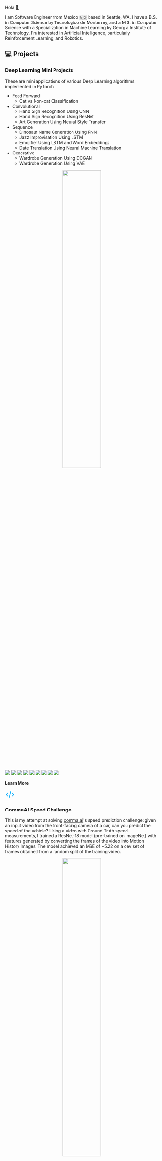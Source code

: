 Hola :wave:,

I am Software Engineer from Mexico :mexico: based in Seattle, WA. I have a B.S. in Computer Science by Tecnologico de Monterrey, and a M.S. in Computer Science with a Specialization in Machine Learning by Georgia Institute of Technology. I'm interested in Artificial Intelligence, particularly Reinforcement Learning, and Robotics.

## :computer: Projects

### Deep Learning Mini Projects

These are mini applications of various Deep Learning algorithms implemented in PyTorch:

- Feed Forward
  - Cat vs Non-cat Classification
- Convolutional
  - Hand Sign Recognition Using CNN
  - Hand Sign Recognition Using ResNet
  - Art Generation Using Neural Style Transfer
- Sequence
  - Dinosaur Name Generation Using RNN
  - Jazz Improvisation Using LSTM
  - Emojifier Using LSTM and Word Embeddings
  - Date Translation Using Neural Machine Translation
- Generative
  - Wardrobe Generation Using DCGAN
  - Wardrobe Generation Using VAE

<p style="text-align:center">
  <img src="img/deep-learning-mini-projects.gif" width="50%" />
</p>

![](https://img.shields.io/badge/Deep%20Learning-grey)
![](https://img.shields.io/badge/Neural%20Networks-grey)
![](https://img.shields.io/badge/CNN-grey)
![](https://img.shields.io/badge/RNN-grey)
![](https://img.shields.io/badge/GAN-grey)
![](https://img.shields.io/badge/VAE-grey)
![](https://img.shields.io/badge/PyTorch-grey)
![](https://img.shields.io/badge/Jupyter%20Notebook-grey)
![](https://img.shields.io/badge/Python-grey)

**Learn More**

<a href="https://github.com/rey-allan/deep-learning-mini-projects" title="Source code">
  <svg xmlns="http://www.w3.org/2000/svg" class="icon icon-tabler icon-tabler-code" width="32" height="32" viewBox="0 0 24 24" stroke-width="1.5" stroke="#00abfb" fill="none" stroke-linecap="round" stroke-linejoin="round">
    <path stroke="none" d="M0 0h24v24H0z" fill="none"/>
    <polyline points="7 8 3 12 7 16" />
    <polyline points="17 8 21 12 17 16" />
    <line x1="14" y1="4" x2="10" y2="20" />
  </svg>
</a>

### CommaAI Speed Challenge

This is my attempt at solving [comma.ai](https://comma.ai/)'s speed prediction challenge: given an input video from the front-facing camera of a car, can you predict the speed of the vehicle? Using a video with Ground Truth speed measurements, I trained a ResNet-18 model (pre-trained on ImageNet) with features generated by converting the frames of the video into Motion History Images. The model achieved an MSE of ~5.22 on a dev set of frames obtained from a random split of the training video.

<p style="text-align:center">
  <img src="img/commaai-speed-challenge.gif" width="50%" />
</p>

![](https://img.shields.io/badge/Deep%20Learning-grey)
![](https://img.shields.io/badge/Neural%20Networks-grey)
![](https://img.shields.io/badge/Computer%20Vision-grey)
![](https://img.shields.io/badge/PyTorch-grey)
![](https://img.shields.io/badge/Jupyter%20Notebook-grey)
![](https://img.shields.io/badge/Python-grey)

**Learn More**

<a title="https://github.com/rey-allan/commaai-speed-challenge">
  <svg xmlns="http://www.w3.org/2000/svg" class="icon icon-tabler icon-tabler-code" width="32" height="32" viewBox="0 0 24 24" stroke-width="1.5" stroke="#00abfb"" fill="none" stroke-linecap="round" stroke-linejoin="round">
    <path stroke="none" d="M0 0h24v24H0z" fill="none"/>
    <polyline points="7 8 3 12 7 16" />
    <polyline points="17 8 21 12 17 16" />
    <line x1="14" y1="4" x2="10" y2="20" />
  </svg>
</a>

<a title="Training video" href="https://drive.google.com/file/d/1rFCEzdO_OH_xdq8la1p4WZpbU-bF-uKv/view?usp=sharing">
  <svg xmlns="http://www.w3.org/2000/svg" class="icon icon-tabler icon-tabler-brand-youtube" width="32" height="32" viewBox="0 0 24 24" stroke-width="1.5" stroke="#ff2825" fill="none" stroke-linecap="round" stroke-linejoin="round">
    <path stroke="none" d="M0 0h24v24H0z" fill="none"/>
    <rect x="3" y="5" width="18" height="14" rx="4" />
    <path d="M10 9l5 3l-5 3z" />
  </svg>
</a>

### Smash GAN

In this project, I implemented Deep Convolutional Generative Adversarial Networks (DCGAN) to generate new characters from the [Super Smash Bros. Ultimate](https://www.smashbros.com/en_US/) Nintendo game. Although the results are not particularly impressive, the model was able to learn some of the fundamental elements that form the characters: legs, arms and weapon-like silhouettes, and fighting poses.

<p style="text-align:center">
  <img src="img/smash-gan.png" width="50%" />
</p>

![](https://img.shields.io/badge/Deep%20Learning-grey)
![](https://img.shields.io/badge/Neural%20Networks-grey)
![](https://img.shields.io/badge/DCGAN-grey)
![](https://img.shields.io/badge/PyTorch-grey)
![](https://img.shields.io/badge/Jupyter%20Notebook-grey)
![](https://img.shields.io/badge/Python-grey)

**Learn More**

<a href="https://github.com/rey-allan/smash-gan" title="Source code">
  <svg xmlns="http://www.w3.org/2000/svg" class="icon icon-tabler icon-tabler-code" width="32" height="32" viewBox="0 0 24 24" stroke-width="1.5" stroke="#00abfb" fill="none" stroke-linecap="round" stroke-linejoin="round">
    <path stroke="none" d="M0 0h24v24H0z" fill="none"/>
    <polyline points="7 8 3 12 7 16" />
    <polyline points="17 8 21 12 17 16" />
    <line x1="14" y1="4" x2="10" y2="20" />
  </svg>
</a>

### Solving the Lunar Lander Problem using Deep Reinforcement Learning

In this project, I solved OpenAI's [Lunar Lander](https://gym.openai.com/envs/LunarLander-v2/) gym environment using Deep Reinforcement Learning. I implemented a Deep Q-Network with Experience Replay. The agent was able to maneuver and land the space ship without crashing.

<p style="text-align:center">
  <img src="img/lunar-lander.gif" width="50%" />
</p>

![](https://img.shields.io/badge/Georgia%20Tech-grey)
![](https://img.shields.io/badge/Deep%20Reinforcement%20Learning-grey)
![](https://img.shields.io/badge/DQN-grey)
![](https://img.shields.io/badge/Tensorflow%20Keras-grey)
![](https://img.shields.io/badge/Python-grey)

**Learn More**

<a title="Source code available on request only">
  <svg xmlns="http://www.w3.org/2000/svg" class="icon icon-tabler icon-tabler-code" width="32" height="32" viewBox="0 0 24 24" stroke-width="1.5" stroke="#9e9e9e" fill="none" stroke-linecap="round" stroke-linejoin="round">
    <path stroke="none" d="M0 0h24v24H0z" fill="none"/>
    <polyline points="7 8 3 12 7 16" />
    <polyline points="17 8 21 12 17 16" />
    <line x1="14" y1="4" x2="10" y2="20" />
  </svg>
</a>

<a title="Paper" href="https://drive.google.com/file/d/17b1jgs4LEGsztsRN8qJDjRJNhRFh-2wG/view?usp=sharing">
  <svg xmlns="http://www.w3.org/2000/svg" class="icon icon-tabler icon-tabler-file-text" width="32" height="32" viewBox="0 0 24 24" stroke-width="1.5" stroke="#00b341" fill="none" stroke-linecap="round" stroke-linejoin="round">
    <path stroke="none" d="M0 0h24v24H0z" fill="none"/>
    <path d="M14 3v4a1 1 0 0 0 1 1h4" />
    <path d="M17 21h-10a2 2 0 0 1 -2 -2v-14a2 2 0 0 1 2 -2h7l5 5v11a2 2 0 0 1 -2 2z" />
    <line x1="9" y1="9" x2="10" y2="9" />
    <line x1="9" y1="13" x2="15" y2="13" />
    <line x1="9" y1="17" x2="15" y2="17" />
  </svg>
</a>

<a title="Video presentation" href="https://youtu.be/fX3W_SKnuMM">
  <svg xmlns="http://www.w3.org/2000/svg" class="icon icon-tabler icon-tabler-brand-youtube" width="32" height="32" viewBox="0 0 24 24" stroke-width="1.5" stroke="#ff2825" fill="none" stroke-linecap="round" stroke-linejoin="round">
    <path stroke="none" d="M0 0h24v24H0z" fill="none"/>
    <rect x="3" y="5" width="18" height="14" rx="4" />
    <path d="M10 9l5 3l-5 3z" />
  </svg>
</a>

### Correlated Q-Learning

In this project, I implemented three Multi-Agent Reinforcement Learning algorithms, Friend-Q, Foe-Q and Correlated-Q; as well as, the standard Q-Learning algorithm. These algorithms were evaluated against a "soccer" environment modeled as a Markov game. The final results reproduce the original ones obtained by Amy Greenwald and Keith Hall in their paper _Correlated Q-learning_ (2003).

<p style="text-align:center">
  <img src="img/correlated-q-learning.png" width="100%" />
</p>

![](https://img.shields.io/badge/Georgia%20Tech-grey)
![](https://img.shields.io/badge/Multi%20Agent%20Reinforcement%20Learning-grey)
![](https://img.shields.io/badge/Python-grey)

**Learn More**

<a title="Source code available on request only">
  <svg xmlns="http://www.w3.org/2000/svg" class="icon icon-tabler icon-tabler-code" width="32" height="32" viewBox="0 0 24 24" stroke-width="1.5" stroke="#9e9e9e" fill="none" stroke-linecap="round" stroke-linejoin="round">
    <path stroke="none" d="M0 0h24v24H0z" fill="none"/>
    <polyline points="7 8 3 12 7 16" />
    <polyline points="17 8 21 12 17 16" />
    <line x1="14" y1="4" x2="10" y2="20" />
  </svg>
</a>

<a title="Paper" href="https://drive.google.com/file/d/1vqF4m2INpg9K7fTf0lv0ZzXBhDc7UouN/view?usp=sharing">
  <svg xmlns="http://www.w3.org/2000/svg" class="icon icon-tabler icon-tabler-file-text" width="32" height="32" viewBox="0 0 24 24" stroke-width="1.5" stroke="#00b341" fill="none" stroke-linecap="round" stroke-linejoin="round">
    <path stroke="none" d="M0 0h24v24H0z" fill="none"/>
    <path d="M14 3v4a1 1 0 0 0 1 1h4" />
    <path d="M17 21h-10a2 2 0 0 1 -2 -2v-14a2 2 0 0 1 2 -2h7l5 5v11a2 2 0 0 1 -2 2z" />
    <line x1="9" y1="9" x2="10" y2="9" />
    <line x1="9" y1="13" x2="15" y2="13" />
    <line x1="9" y1="17" x2="15" y2="17" />
  </svg>
</a>

<a title="Video presentation" href="https://youtu.be/l-FL23atD0Y">
  <svg xmlns="http://www.w3.org/2000/svg" class="icon icon-tabler icon-tabler-brand-youtube" width="32" height="32" viewBox="0 0 24 24" stroke-width="1.5" stroke="#ff2825" fill="none" stroke-linecap="round" stroke-linejoin="round">
    <path stroke="none" d="M0 0h24v24H0z" fill="none"/>
    <rect x="3" y="5" width="18" height="14" rx="4" />
    <path d="M10 9l5 3l-5 3z" />
  </svg>
</a>

### Temporal Difference Learning: The TD Algorithm

In this project, I reproduced the results presented in Richard S. Sutton's seminal paper _Learning to Predict by the Methods of Temporal Differences_ (1988). I implemented the TD algorithm against a random walk environment to demonstrate how learning can be achieved by updating weights using the gradients of temporal difference errors.

<p style="text-align:center">
  <img src="img/td-lambda-1.png" width="49%" />
  <img src="img/td-lambda-2.png" width="49%" />
  <img src="img/td-lambda-3.png" width="49%" />
</p>

![](https://img.shields.io/badge/Georgia%20Tech-grey)
![](https://img.shields.io/badge/Reinforcement%20Learning-grey)
![](https://img.shields.io/badge/Python-grey)

**Learn More**

<a title="Source code available on request only">
  <svg xmlns="http://www.w3.org/2000/svg" class="icon icon-tabler icon-tabler-code" width="32" height="32" viewBox="0 0 24 24" stroke-width="1.5" stroke="#9e9e9e" fill="none" stroke-linecap="round" stroke-linejoin="round">
    <path stroke="none" d="M0 0h24v24H0z" fill="none"/>
    <polyline points="7 8 3 12 7 16" />
    <polyline points="17 8 21 12 17 16" />
    <line x1="14" y1="4" x2="10" y2="20" />
  </svg>
</a>

<a title="Paper" href="https://drive.google.com/file/d/1HzSnN9EW0Vs5nyRo3cJ-OVWGmQ8nG--3/view?usp=sharing">
  <svg xmlns="http://www.w3.org/2000/svg" class="icon icon-tabler icon-tabler-file-text" width="32" height="32" viewBox="0 0 24 24" stroke-width="1.5" stroke="#00b341" fill="none" stroke-linecap="round" stroke-linejoin="round">
    <path stroke="none" d="M0 0h24v24H0z" fill="none"/>
    <path d="M14 3v4a1 1 0 0 0 1 1h4" />
    <path d="M17 21h-10a2 2 0 0 1 -2 -2v-14a2 2 0 0 1 2 -2h7l5 5v11a2 2 0 0 1 -2 2z" />
    <line x1="9" y1="9" x2="10" y2="9" />
    <line x1="9" y1="13" x2="15" y2="13" />
    <line x1="9" y1="17" x2="15" y2="17" />
  </svg>
</a>

<a title="Video presentation" href="https://youtu.be/v5W11EkdYYk">
  <svg xmlns="http://www.w3.org/2000/svg" class="icon icon-tabler icon-tabler-brand-youtube" width="32" height="32" viewBox="0 0 24 24" stroke-width="1.5" stroke="#ff2825" fill="none" stroke-linecap="round" stroke-linejoin="round">
    <path stroke="none" d="M0 0h24v24H0z" fill="none"/>
    <rect x="3" y="5" width="18" height="14" rx="4" />
    <path d="M10 9l5 3l-5 3z" />
  </svg>
</a>

### Trading using Reinforcement Learning

In this project, I applied Q-Learning to the problem of trading equities in the stock market. Technical indicators were used for the _states_ with daily return as the _reward_. The agent was allowed to take three _actions_: long, short or cash (i.e. close a position). The Q-Learning agent was able to find an optimal policy that beat both the benchmark and a rule-based hand-crafted strategy.

<p style="text-align:center">
  <img src="img/q-learning-trader.png" width="50%" />
</p>

![](https://img.shields.io/badge/Georgia%20Tech-grey)
![](https://img.shields.io/badge/Algorithmic%20Trading-grey)
![](https://img.shields.io/badge/Reinforcement%20Learning-grey)
![](https://img.shields.io/badge/Python-grey)

**Learn More**

<a title="Source code available on request only">
  <svg xmlns="http://www.w3.org/2000/svg" class="icon icon-tabler icon-tabler-code" width="32" height="32" viewBox="0 0 24 24" stroke-width="1.5" stroke="#9e9e9e" fill="none" stroke-linecap="round" stroke-linejoin="round">
    <path stroke="none" d="M0 0h24v24H0z" fill="none"/>
    <polyline points="7 8 3 12 7 16" />
    <polyline points="17 8 21 12 17 16" />
    <line x1="14" y1="4" x2="10" y2="20" />
  </svg>
</a>

### Activity Classification using Motion History Images

In this project, I implemented an activity classifier using Random Forests to detect between six different human actvities. The input vector was composed of features derived from different Motion History-based techniques. Using the well-known KTH activity dataset, my model was able to achieve a performance of 86.73% on the test set. Using a video of myself performing the activities, my model was also able to classify multiple activities sequentially with satisfying performance.

<p style="text-align:center">
  <img src="img/cv-multiactivity-recognition.png" width="80%" />
</p>

![](https://img.shields.io/badge/Georgia%20Tech-grey)
![](https://img.shields.io/badge/Computer%20Vision-grey)
![](https://img.shields.io/badge/Activity%20Recognition-grey)
![](https://img.shields.io/badge/Python-grey)

**Learn More**

<a title="Source code available on request only">
  <svg xmlns="http://www.w3.org/2000/svg" class="icon icon-tabler icon-tabler-code" width="32" height="32" viewBox="0 0 24 24" stroke-width="1.5" stroke="#9e9e9e" fill="none" stroke-linecap="round" stroke-linejoin="round">
    <path stroke="none" d="M0 0h24v24H0z" fill="none"/>
    <polyline points="7 8 3 12 7 16" />
    <polyline points="17 8 21 12 17 16" />
    <line x1="14" y1="4" x2="10" y2="20" />
  </svg>
</a>

<a title="Paper" href="https://drive.google.com/file/d/1LCSmjYWJbmnlwVG5vxGcU2rgveq0ftZ0/view?usp=sharing">
  <svg xmlns="http://www.w3.org/2000/svg" class="icon icon-tabler icon-tabler-file-text" width="32" height="32" viewBox="0 0 24 24" stroke-width="1.5" stroke="#00b341" fill="none" stroke-linecap="round" stroke-linejoin="round">
    <path stroke="none" d="M0 0h24v24H0z" fill="none"/>
    <path d="M14 3v4a1 1 0 0 0 1 1h4" />
    <path d="M17 21h-10a2 2 0 0 1 -2 -2v-14a2 2 0 0 1 2 -2h7l5 5v11a2 2 0 0 1 -2 2z" />
    <line x1="9" y1="9" x2="10" y2="9" />
    <line x1="9" y1="13" x2="15" y2="13" />
    <line x1="9" y1="17" x2="15" y2="17" />
  </svg>
</a>

<a title="Video presentation" href="https://youtu.be/9SnzixKRMxM">
  <svg xmlns="http://www.w3.org/2000/svg" class="icon icon-tabler icon-tabler-brand-youtube" width="32" height="32" viewBox="0 0 24 24" stroke-width="1.5" stroke="#ff2825" fill="none" stroke-linecap="round" stroke-linejoin="round">
    <path stroke="none" d="M0 0h24v24H0z" fill="none"/>
    <rect x="3" y="5" width="18" height="14" rx="4" />
    <path d="M10 9l5 3l-5 3z" />
  </svg>
</a>

<a title="Multi-activity recognition demo" href="https://drive.google.com/file/d/1EFPlr3IA4fImDwIlV4Hkck2ddsNhGmvM/view?usp=sharing">
  <svg xmlns="http://www.w3.org/2000/svg" class="icon icon-tabler icon-tabler-brand-youtube" width="32" height="32" viewBox="0 0 24 24" stroke-width="1.5" stroke="#ff2825" fill="none" stroke-linecap="round" stroke-linejoin="round">
    <path stroke="none" d="M0 0h24v24H0z" fill="none"/>
    <rect x="3" y="5" width="18" height="14" rx="4" />
    <path d="M10 9l5 3l-5 3z" />
  </svg>
</a>

### Warehouse Robot

In this project, I developed a robot capable of navigating through a simulated 2D warehouse with the objective of collecting and delivering packages to a specified dropzone. The layout of the warehouse was unknown to the robot. Instead, the robot was provided with an ultrasonic sensor that measured the distance to surfaces (e.g. walls, obstacles and boxes). The "brain" of the robot consisted of two main modules. A localizer and mapper that uses Graph SLAM to reconstruct an estimate layout of the warehouse, and an approximate position of the robot in it. And a planner that uses A Star search to navigate to/from the dropzone once regions were discovered.

<p style="text-align:center">
  <img src="img/warehouse-robot.gif" width="80%" />
  <br />
  <strong>Left:</strong> Estimated map and position. <strong>Right:</strong> Actual map and position.
</p>

![](https://img.shields.io/badge/Georgia%20Tech-grey)
![](https://img.shields.io/badge/SLAM-grey)
![](https://img.shields.io/badge/AStar-grey)
![](https://img.shields.io/badge/Robotics-grey)
![](https://img.shields.io/badge/Python-grey)

**Learn More**

<a title="Source code available on request only">
  <svg xmlns="http://www.w3.org/2000/svg" class="icon icon-tabler icon-tabler-code" width="32" height="32" viewBox="0 0 24 24" stroke-width="1.5" stroke="#9e9e9e" fill="none" stroke-linecap="round" stroke-linejoin="round">
    <path stroke="none" d="M0 0h24v24H0z" fill="none"/>
    <polyline points="7 8 3 12 7 16" />
    <polyline points="17 8 21 12 17 16" />
    <line x1="14" y1="4" x2="10" y2="20" />
  </svg>
</a>

### Solving Ravens Progressive Matrices

In this project, I implemented an agent to solve Raven's Progressive Matrices tests. RPM's are intended to test human intelligence, in particular, logical associations. My agent works in two phases, each leveraging the knowledge-based technique known as Generate & Test. It first attempts to solve the problem visually via affine transformations of the images. Then, it attempts to solve the problem semantically by building Semantic Networks. My agent obtained a final accuracy of ~69% (133 correct answers out of 192 problems).

<p style="text-align:center">
  <img src="img/ravens-test-example.png" width="50%" />
  <br />
  Sample problem with a correct answer 1)
</p>

![](https://img.shields.io/badge/Georgia%20Tech-grey)
![](https://img.shields.io/badge/Knowledge%20Based%20AI-grey)
![](https://img.shields.io/badge/Logical%20Reasoning-grey)
![](https://img.shields.io/badge/Python-grey)

**Learn More**

<a title="Source code available on request only">
  <svg xmlns="http://www.w3.org/2000/svg" class="icon icon-tabler icon-tabler-code" width="32" height="32" viewBox="0 0 24 24" stroke-width="1.5" stroke="#9e9e9e" fill="none" stroke-linecap="round" stroke-linejoin="round">
    <path stroke="none" d="M0 0h24v24H0z" fill="none"/>
    <polyline points="7 8 3 12 7 16" />
    <polyline points="17 8 21 12 17 16" />
    <line x1="14" y1="4" x2="10" y2="20" />
  </svg>
</a>

<a title="Paper I" href="https://drive.google.com/file/d/1-il6RI6ULnCQnQxe8j6ng-7hEqOUwylW/view?usp=sharing">
  <svg xmlns="http://www.w3.org/2000/svg" class="icon icon-tabler icon-tabler-file-text" width="32" height="32" viewBox="0 0 24 24" stroke-width="1.5" stroke="#00b341" fill="none" stroke-linecap="round" stroke-linejoin="round">
    <path stroke="none" d="M0 0h24v24H0z" fill="none"/>
    <path d="M14 3v4a1 1 0 0 0 1 1h4" />
    <path d="M17 21h-10a2 2 0 0 1 -2 -2v-14a2 2 0 0 1 2 -2h7l5 5v11a2 2 0 0 1 -2 2z" />
    <line x1="9" y1="9" x2="10" y2="9" />
    <line x1="9" y1="13" x2="15" y2="13" />
    <line x1="9" y1="17" x2="15" y2="17" />
  </svg>
</a>

<a title="Paper II" href="https://drive.google.com/file/d/1C_EOI6snuywt0p148vu580ELDlXSDiir/view?usp=sharing">
  <svg xmlns="http://www.w3.org/2000/svg" class="icon icon-tabler icon-tabler-file-text" width="32" height="32" viewBox="0 0 24 24" stroke-width="1.5" stroke="#00b341" fill="none" stroke-linecap="round" stroke-linejoin="round">
    <path stroke="none" d="M0 0h24v24H0z" fill="none"/>
    <path d="M14 3v4a1 1 0 0 0 1 1h4" />
    <path d="M17 21h-10a2 2 0 0 1 -2 -2v-14a2 2 0 0 1 2 -2h7l5 5v11a2 2 0 0 1 -2 2z" />
    <line x1="9" y1="9" x2="10" y2="9" />
    <line x1="9" y1="13" x2="15" y2="13" />
    <line x1="9" y1="17" x2="15" y2="17" />
  </svg>
</a>

<a title="Paper III" href="https://drive.google.com/file/d/1AYkBr5tamdFS1gS4B9UnmYlKaCEIAyjR/view?usp=sharing">
  <svg xmlns="http://www.w3.org/2000/svg" class="icon icon-tabler icon-tabler-file-text" width="32" height="32" viewBox="0 0 24 24" stroke-width="1.5" stroke="#00b341" fill="none" stroke-linecap="round" stroke-linejoin="round">
    <path stroke="none" d="M0 0h24v24H0z" fill="none"/>
    <path d="M14 3v4a1 1 0 0 0 1 1h4" />
    <path d="M17 21h-10a2 2 0 0 1 -2 -2v-14a2 2 0 0 1 2 -2h7l5 5v11a2 2 0 0 1 -2 2z" />
    <line x1="9" y1="9" x2="10" y2="9" />
    <line x1="9" y1="13" x2="15" y2="13" />
    <line x1="9" y1="17" x2="15" y2="17" />
  </svg>
</a>

### Effect of Attribute Noise on Binary Classification Models

In this research project, I investigated the effect on the performance of various Supervised Learning algorithms, in particular binary classifiers, when trained with data containing attribute noise. I studied the behavior of the classifiers with varying levels of noise against two different datasets, and compared their performances using different metrics. I also investigated the impact of the dimension of the feature space with respect to the attribute noise based on the contrasting characteristics of the two datasets. The objective was to understand which classifiers perform best in the presence of noise.

<p style="text-align:center">
  <img src="img/attribute-noise-research-1.png" width="49%" />
  <img src="img/attribute-noise-research-2.png" width="49%" />
</p>

![](https://img.shields.io/badge/Georgia%20Tech-grey)
![](https://img.shields.io/badge/Research-grey)
![](https://img.shields.io/badge/Supervised%20Learning-grey)
![](https://img.shields.io/badge/Python-grey)

**Learn More**

<a title="Source code available on request only">
  <svg xmlns="http://www.w3.org/2000/svg" class="icon icon-tabler icon-tabler-code" width="32" height="32" viewBox="0 0 24 24" stroke-width="1.5" stroke="#9e9e9e" fill="none" stroke-linecap="round" stroke-linejoin="round">
    <path stroke="none" d="M0 0h24v24H0z" fill="none"/>
    <polyline points="7 8 3 12 7 16" />
    <polyline points="17 8 21 12 17 16" />
    <line x1="14" y1="4" x2="10" y2="20" />
  </svg>
</a>

<a title="Paper" href="https://drive.google.com/file/d/1pj4zJLumNWsVgyn_qQHRLQsdHAUTi3ZX/view?usp=sharing">
  <svg xmlns="http://www.w3.org/2000/svg" class="icon icon-tabler icon-tabler-file-text" width="32" height="32" viewBox="0 0 24 24" stroke-width="1.5" stroke="#00b341" fill="none" stroke-linecap="round" stroke-linejoin="round">
    <path stroke="none" d="M0 0h24v24H0z" fill="none"/>
    <path d="M14 3v4a1 1 0 0 0 1 1h4" />
    <path d="M17 21h-10a2 2 0 0 1 -2 -2v-14a2 2 0 0 1 2 -2h7l5 5v11a2 2 0 0 1 -2 2z" />
    <line x1="9" y1="9" x2="10" y2="9" />
    <line x1="9" y1="13" x2="15" y2="13" />
    <line x1="9" y1="17" x2="15" y2="17" />
  </svg>
</a>

### Benchmarking Randomized Optimization Algorithms

In this research project, I investigated the performance of four different Randomized Optimization algorithms: Randomized Hill Climbing, Simulated Annealing, Genetic Algorithms and MIMIC. I studied their behavior under three different types of optimization problems: Continuous Peaks, Knapsack and Traveling Salesman. I compared their performances using several metrics like fitness, runtime, and others. The objective was to understand which algorithms perform best for each of the problems.

<p style="text-align:center">
  <img src="img/randomized-optimization-research-3.png" width="49%" />
  <img src="img/randomized-optimization-research-2.png" width="49%" />
  <img src="img/randomized-optimization-research-1.png" width="49%" />
</p>

![](https://img.shields.io/badge/Georgia%20Tech-grey)
![](https://img.shields.io/badge/Research-grey)
![](https://img.shields.io/badge/Randomized%20Optimization-grey)
![](https://img.shields.io/badge/Python-grey)

**Learn More**

<a title="Source code available on request only">
  <svg xmlns="http://www.w3.org/2000/svg" class="icon icon-tabler icon-tabler-code" width="32" height="32" viewBox="0 0 24 24" stroke-width="1.5" stroke="#9e9e9e" fill="none" stroke-linecap="round" stroke-linejoin="round">
    <path stroke="none" d="M0 0h24v24H0z" fill="none"/>
    <polyline points="7 8 3 12 7 16" />
    <polyline points="17 8 21 12 17 16" />
    <line x1="14" y1="4" x2="10" y2="20" />
  </svg>
</a>

<a title="Paper" href="https://drive.google.com/file/d/1HABCbab2jdR2WGh8GlNSzPrP19CvtKWQ/view?usp=sharing">
  <svg xmlns="http://www.w3.org/2000/svg" class="icon icon-tabler icon-tabler-file-text" width="32" height="32" viewBox="0 0 24 24" stroke-width="1.5" stroke="#00b341" fill="none" stroke-linecap="round" stroke-linejoin="round">
    <path stroke="none" d="M0 0h24v24H0z" fill="none"/>
    <path d="M14 3v4a1 1 0 0 0 1 1h4" />
    <path d="M17 21h-10a2 2 0 0 1 -2 -2v-14a2 2 0 0 1 2 -2h7l5 5v11a2 2 0 0 1 -2 2z" />
    <line x1="9" y1="9" x2="10" y2="9" />
    <line x1="9" y1="13" x2="15" y2="13" />
    <line x1="9" y1="17" x2="15" y2="17" />
  </svg>
</a>

### A Study On Model-Based And Model-Free Reinforcement Learning

In this research project, I investigated the performance of three of the most common RL algorithms: Value Iteration, Policy Iteration and Q-Learning. I studied their behavior, in terms of rewards obtained and running times, against two environments with different characteristics. A grid world with _frictionless_ floors, and the classic Taxi problem. The objective was to investigate the impact that the dimension of the state, and the complexity of the problem itself have on the performance of the algorithms.

<p style="text-align:center">
  <img src="img/reinforcement-learning-research.png" width="100%" />
</p>

![](https://img.shields.io/badge/Georgia%20Tech-grey)
![](https://img.shields.io/badge/Research-grey)
![](https://img.shields.io/badge/Reinforcement%20Learning-grey)
![](https://img.shields.io/badge/Python-grey)

**Learn More**

<a title="Source code available on request only">
  <svg xmlns="http://www.w3.org/2000/svg" class="icon icon-tabler icon-tabler-code" width="32" height="32" viewBox="0 0 24 24" stroke-width="1.5" stroke="#9e9e9e" fill="none" stroke-linecap="round" stroke-linejoin="round">
    <path stroke="none" d="M0 0h24v24H0z" fill="none"/>
    <polyline points="7 8 3 12 7 16" />
    <polyline points="17 8 21 12 17 16" />
    <line x1="14" y1="4" x2="10" y2="20" />
  </svg>
</a>

<a title="Paper" href="https://drive.google.com/file/d/1QwnXFRB4A1IfAhefWq3wwgrDTirL-Bt8/view?usp=sharing">
  <svg xmlns="http://www.w3.org/2000/svg" class="icon icon-tabler icon-tabler-file-text" width="32" height="32" viewBox="0 0 24 24" stroke-width="1.5" stroke="#00b341" fill="none" stroke-linecap="round" stroke-linejoin="round">
    <path stroke="none" d="M0 0h24v24H0z" fill="none"/>
    <path d="M14 3v4a1 1 0 0 0 1 1h4" />
    <path d="M17 21h-10a2 2 0 0 1 -2 -2v-14a2 2 0 0 1 2 -2h7l5 5v11a2 2 0 0 1 -2 2z" />
    <line x1="9" y1="9" x2="10" y2="9" />
    <line x1="9" y1="13" x2="15" y2="13" />
    <line x1="9" y1="17" x2="15" y2="17" />
  </svg>
</a>

### A Study On Clustering and Dimensionality Reduction

In this research project, I studied two of the most common clustering algorithms, K-Means and Expectation-Maximization. I also looked at four different dimensionality reduction techniques: Principal Component Analysis, Independent Component Analysis, Randomized Projections and Factor Analysis. I investigated their features by performing four different experiments using two different datasets. The objective was to understand the behavior of each algorithm under various types of problem spaces, and compare and contrast their advantages and disadvantages.

<p style="text-align:center">
  <img src="img/dim-reduction-research-1.png" width="49%" />
  <img src="img/dim-reduction-research-2.png" width="49%" />
  <img src="img/dim-reduction-research-3.png" width="49%" />
  <img src="img/dim-reduction-research-4.png" width="49%" />
</p>

![](https://img.shields.io/badge/Georgia%20Tech-grey)
![](https://img.shields.io/badge/Research-grey)
![](https://img.shields.io/badge/Clustering-grey)
![](https://img.shields.io/badge/Dimensionality%20Reduction-grey)
![](https://img.shields.io/badge/Python-grey)

**Learn More**

<a title="Source code available on request only">
  <svg xmlns="http://www.w3.org/2000/svg" class="icon icon-tabler icon-tabler-code" width="32" height="32" viewBox="0 0 24 24" stroke-width="1.5" stroke="#9e9e9e" fill="none" stroke-linecap="round" stroke-linejoin="round">
    <path stroke="none" d="M0 0h24v24H0z" fill="none"/>
    <polyline points="7 8 3 12 7 16" />
    <polyline points="17 8 21 12 17 16" />
    <line x1="14" y1="4" x2="10" y2="20" />
  </svg>
</a>

<a title="Paper" href="https://drive.google.com/file/d/1_4DWMhRh7AVmUa-oVL3aiRXt1wjWN2nD/view?usp=sharing">
  <svg xmlns="http://www.w3.org/2000/svg" class="icon icon-tabler icon-tabler-file-text" width="32" height="32" viewBox="0 0 24 24" stroke-width="1.5" stroke="#00b341" fill="none" stroke-linecap="round" stroke-linejoin="round">
    <path stroke="none" d="M0 0h24v24H0z" fill="none"/>
    <path d="M14 3v4a1 1 0 0 0 1 1h4" />
    <path d="M17 21h-10a2 2 0 0 1 -2 -2v-14a2 2 0 0 1 2 -2h7l5 5v11a2 2 0 0 1 -2 2z" />
    <line x1="9" y1="9" x2="10" y2="9" />
    <line x1="9" y1="13" x2="15" y2="13" />
    <line x1="9" y1="17" x2="15" y2="17" />
  </svg>
</a>

## :toolbox: Languages, Frameworks and Technologies

<p style="text-align:center">
  <img width="24%" src="https://www.vectorlogo.zone/logos/python/python-ar21.svg" />
  <img width="24%" src="https://www.vectorlogo.zone/logos/java/java-ar21.svg" />
  <img width="24%" src="https://www.vectorlogo.zone/logos/javascript/javascript-ar21.svg" />
  <img width="24%" src="https://www.vectorlogo.zone/logos/typescriptlang/typescriptlang-ar21.svg" />
  <img width="24%" src="https://www.vectorlogo.zone/logos/pytorch/pytorch-ar21.svg" />
  <img width="24%" src="https://www.vectorlogo.zone/logos/opencv/opencv-ar21.svg" />
  <img width="24%" src="https://www.vectorlogo.zone/logos/reactjs/reactjs-ar21.svg" />
  <img width="24%" src="https://www.vectorlogo.zone/logos/amazon_aws/amazon_aws-ar21.svg" />
  <img width="20%" src="https://upload.wikimedia.org/wikipedia/commons/b/bb/Ros_logo.svg" />
</p>

## :mailbox_with_mail: Want to collaborate? Let's get in touch!

<a href="https://github.com/rey-allan/rey-allan/raw/main/docs/resume.pdf">
  <img src="https://img.shields.io/badge/resume-%23EC1C24.svg?&style=for-the-badge&logo=adobe-acrobat-reader&logoColor=white" />
</a>

<a href="https://www.linkedin.com/in/reyallan/">
  <img src="https://img.shields.io/badge/linkedin-%230077B5.svg?&style=for-the-badge&logo=linkedin&logoColor=white" />
</a>

<a href="https://twitter.com/reyallan_">
  <img src="https://img.shields.io/badge/twitter-%231DA1F2.svg?&style=for-the-badge&logo=twitter&logoColor=white" />
</a>

<a href="mailto:allan_bassail@hotmail.com">
  <img src="https://img.shields.io/badge/email-%230078D4.svg?&style=for-the-badge&logo=microsoft-outlook&logoColor=white"/>
</a>
